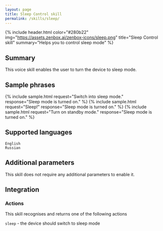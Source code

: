 ```yaml
---
layout: page
title: Sleep Control skill
permalink: /skills/sleep/
---
```


{% include header.html color="#280b22" img="https://assets.zenbox.ai/zenbox-icons/sleep.png" title="Sleep Control skill" summary="Helps you to control sleep mode" %}

## Summary
This voice skill enables the user to turn the device to sleep mode.


## Sample phrases
{% include sample.html request="Switch into sleep mode." response="Sleep mode is turned on." %}
{% include sample.html request="Sleep!" response="Sleep mode is turned on." %}
{% include sample.html request="Turn on standby mode." response="Sleep mode is turned on." %}

## Supported languages
`English`  
`Russian`

## Additional parameters
This skill does not require any additional parameters to enable it.

## Integration
### Actions
This skill recognises and returns one of the following actions

`sleep` - the device should switch to sleep mode